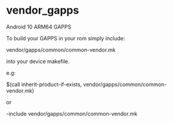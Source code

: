 # vendor_gapps
Android 10 ARM64 GAPPS

To build your GAPPS in your rom simply include:

vendor/gapps/common/common-vendor.mk

into your device makefile.

e.g:

$(call inherit-product-if-exists, vendor/gapps/common/common-vendor.mk)

or

-include vendor/gapps/common/common-vendor.mk

